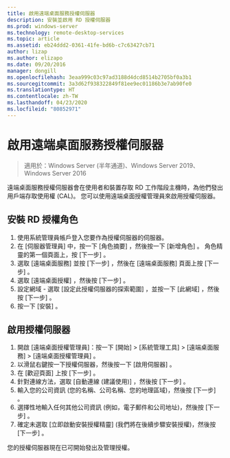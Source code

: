 ```yaml
---
title: 啟用遠端桌面服務授權伺服器
description: 安裝並啟用 RD 授權伺服器
ms.prod: windows-server
ms.technology: remote-desktop-services
ms.topic: article
ms.assetid: eb24ddd2-0361-41fe-bd6b-c7c63427cb71
author: lizap
ms.author: elizapo
ms.date: 09/20/2016
manager: dongill
ms.openlocfilehash: 3eaa999c03c97ad3188d4dcd8514b2705bf0a3b1
ms.sourcegitcommit: 3a3d62f938322849f81ee9ec01186b3e7ab90fe0
ms.translationtype: HT
ms.contentlocale: zh-TW
ms.lasthandoff: 04/23/2020
ms.locfileid: "80852971"
---
```

# <a name="activate-the-remote-desktop-services-license-server"></a>啟用遠端桌面服務授權伺服器

>適用於：Windows Server (半年通道)、Windows Server 2019、Windows Server 2016

遠端桌面服務授權伺服器會在使用者和裝置存取 RD 工作階段主機時，為他們發出用戶端存取使用權 (CAL)。 您可以使用遠端桌面授權管理員來啟用授權伺服器。 

## <a name="install-the-rd-licensing-role"></a>安裝 RD 授權角色

1. 使用系統管理員帳戶登入您要作為授權伺服器的伺服器。
2. 在 [伺服器管理員] 中，按一下 [角色摘要]  ，然後按一下 [新增角色]  。
   角色精靈的第一個頁面上，按 [下一步]  。
3. 選取 [遠端桌面服務]  並按 [下一步]  ，然後在 [遠端桌面服務] 頁面上按 [下一步]  。
4. 選取 [遠端桌面授權]  ，然後按 [下一步]  。
5. 設定網域 - 選取 [設定此授權伺服器的探索範圍]  ，並按一下 [此網域]  ，然後按 [下一步]  。
6. 按一下 [安裝]  。

## <a name="activate-the-license-server"></a>啟用授權伺服器

1. 開啟 [遠端桌面授權管理員]：按一下 [開始] > [系統管理工具] > [遠端桌面服務] > [遠端桌面授權管理員]  。
2. 以滑鼠右鍵按一下授權伺服器，然後按一下 [啟用伺服器]  。
3. 在 [歡迎頁面] 上按 [下一步]  。
4. 針對連線方法，選取 [自動連線 (建議使用)]  ，然後按 [下一步]  。
5. 輸入您的公司資訊 (您的名稱、公司名稱、您的地理區域)，然後按 [下一步]  。
6. 選擇性地輸入任何其他公司資訊 (例如，電子郵件和公司地址)，然後按 [下一步]  。 
7. 確定未選取 [立即啟動安裝授權精靈]  (我們將在後續步驟安裝授權)，然後按 [下一步]  。

您的授權伺服器現在已可開始發出及管理授權。 